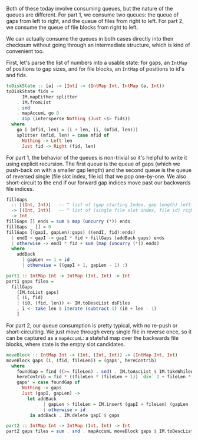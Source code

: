 Both of these today involve consuming queues, but the nature of the queues are
different. For part 1, we consume two queues: the queue of gaps from left to
right, and the queue of files from right to left. For part 2, we consume the
queue of file blocks from right to left.

We can actually consume the queues in both cases directly into their checksum
without going through an intermediate structure, which is kind of convenient
too.

First, let's parse the list of numbers into a usable state: for gaps, an
`IntMap` of positions to gap sizes, and for file blocks, an `IntMap` of
positions to id's and fids.

```haskell
toDiskState :: [a] -> [Int] -> (IntMap Int, IntMap (a, Int))
toDiskState fids =
      IM.mapEither splitter
    . IM.fromList
    . snd
    . mapAccumL go 0
    . zip (intersperse Nothing (Just <$> fids))
  where
    go i (mfid, len) = (i + len, (i, (mfid, len)))
    splitter (mfid, len) = case mfid of
      Nothing -> Left len
      Just fid -> Right (fid, len)
```

For part 1, the behavior of the queues is non-trivial so it's helpful to write
it using explicit recursion. The first queue is the queue of gaps (which we
push-back on with a smaller gap length) and the second queue is the queue of
reversed single (file slot index, file id) that we pop one-by-one. We also
short-circuit to the end if our forward gap indices move past our backwards
file indices.

```haskell
fillGaps
  :: [(Int, Int)]   -- ^ list of (gap starting Index, gap length) left-to-right
  -> [(Int, Int)]   -- ^ list of (single file slot index, file id) right-to-left
  -> Int
fillGaps [] ends = sum $ map (uncurry (*)) ends
fillGaps _ [] = 0
fillGaps ((gapI, gapLen):gaps) ((endI, fid):ends)
  | endI > gapI -> gapI * fid + fillGaps (addBack gaps) ends
  | otherwise -> endI * fid + sum (map (uncurry (*)) ends)
  where
    addBack
      | gapLen == 1 = id
      | otherwise = ((gapI + 1, gapLen - 1) :)

part1 :: IntMap Int -> IntMap (Int, Int) -> Int
part1 gaps files =
  fillGaps
    (IM.toList gaps)
    [ (i, fid)
    | (i0, (fid, len)) <- IM.toDescList dsFiles
    , i <- take len $ iterate (subtract 1) (i0 + len - 1)
    ]
```

For part 2, our queue consumption is pretty typical, with no re-push or
short-circuiting. We just move through every single file in reverse once, so it
can be captured as a `mapAccumL`: a stateful map over the backwards file
blocks, where state is the empty slot candidates.

```haskell
moveBlock :: IntMap Int -> (Int, (Int, Int)) -> (IntMap Int, Int)
moveBlock gaps (i, (fid, fileLen)) = (gaps', hereContrib)
  where
    foundGap = find ((>= fileLen) . snd) . IM.toAscList $ IM.takeWhileAntitone (< i) gaps
    hereContrib = fid * ((fileLen * (fileLen + 1)) `div` 2 + fileLen * (maybe i fst foundGap - 1))
    gaps' = case foundGap of
      Nothing -> gaps
      Just (gapI, gapLen) ->
        let addBack
              | gapLen > fileLen = IM.insert (gapI + fileLen) (gapLen - fileLen)
              | otherwise = id
         in addBack . IM.delete gapI $ gaps

part2 :: IntMap Int -> IntMap (Int, Int) -> Int
part2 gaps files = sum . snd . mapAccumL moveBlock gaps $ IM.toDescList files
```
